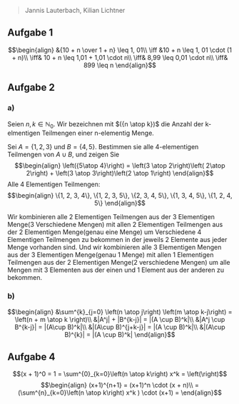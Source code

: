 > Jannis Lauterbach, Kilian Lichtner

## Aufgabe 1

$$\begin{align}
&{10 + n \over 1 + n} \leq 1, 01\\
\iff &10 + n \leq 1, 01 \cdot (1 + n)\\
\iff& 10 + n \leq 1,01 + 1,01 \cdot n\\
\iff& 8,99 \leq 0,01 \cdot n\\
\iff& 899 \leq n
\end{align}$$
## Aufgabe 2

### a)
Seien $n, k \in \mathbb N_0$. Wir bezeichnen mit $({n \atop k})$ die Anzahl der k-elmentigen Teilmengen einer n-elementig Menge.

Sei $A = \{1, 2, 3\}$ und $B = \{4, 5\}$. Bestimmen sie alle 4-elementigen Teilmengen von $A\cup B$, und zeigen Sie
$$\begin{align}
\left({5\atop 4}\right) = \left(3 \atop 2\right)\left( 2\atop 2\right) + \left(3 \atop 3\right)\left(2 \atop 1\right)
\end{align}$$
Alle 4 Elementigen Teilmengen:
$$\begin{align}
\{1, 2, 3, 4\}, \{1, 2, 3, 5\}, \{2, 3, 4, 5\}, \{1, 3, 4, 5\}, \{1, 2, 4, 5\}
\end{align}$$

Wir kombinieren alle 2 Elementigen Teilmengen aus der 3 Elementigen Menge(3 Verschiedene Mengen) mit allen 2 Elementigen Teilmengen aus der 2 Elementigen Menge(genau eine Menge) um Verschiedene 4 Elementigen Teilmengen zu bekommen in der jeweils 2 Elemente aus jeder Menge vorhanden sind. 
Und wir kombinieren alle 3 Elementigen Mengen aus der 3 Elementigen Menge(genau 1 Menge) mit allen 1 Elementigen Teilmengen aus der 2 Elementigen Menge(2 verschiedene Mengen) um alle Mengen mit 3 Elementen aus der einen und 1 Element aus der anderen zu bekommen.

### b)
$$\begin{align}
&\sum^{k}_{j=0} \left(n \atop j\right) \left(m \atop k-j\right) = \left(n + m \atop k \right)\\
&|A^j| + |B^{k-j}| = |(A \cup B)^k|\\
&|A^j \cup B^{k-j}| = |(A\cup B)^k|\\
&|(A\cup B)^{j+k-j}| = |(A \cup B)^k|\\
&|(A\cup B)^{k}| = |(A \cup B)^k|
\end{align}$$


## Aufgabe 4

$$(x + 1)^0 = 1 = \sum^{0}_{k=0}\left(n \atop k\right) x^k = \left(\right)$$
$$\begin{align}
(x+1)^{n+1} = (x+1)^n \cdot (x + n)\\
= (\sum^{n}_{k=0}\left(n \atop k\right) x^k ) \cdot (x+1) = 
\end{align}$$
